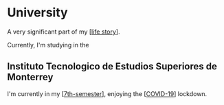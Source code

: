 # University

A very significant part of my [[life story]].

Currently, I'm studying in the

## Instituto Tecnologico de Estudios Superiores de Monterrey

I'm currently in my [[7th-semester]], enjoying the [[COVID-19]] lockdown.

[//begin]: # "Autogenerated link references for markdown compatibility"
[life story]: life-story "Life Story"
[7th-semester]: School/7th-semester "7th Semester"
[COVID-19]: covid-19 "COVID 1923`"
[//end]: # "Autogenerated link references"
